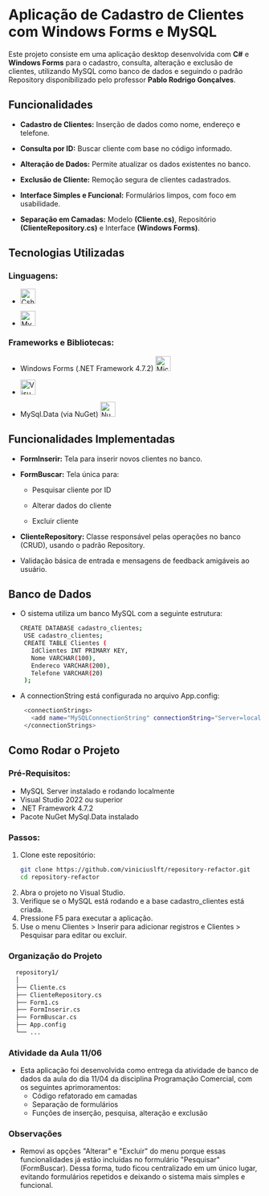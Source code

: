 # Aplicação de Cadastro de Clientes com Windows Forms e MySQL

Este projeto consiste em uma aplicação desktop desenvolvida com **C#** e **Windows Forms** para o cadastro, consulta, alteração e exclusão de clientes, utilizando MySQL como banco de dados e seguindo o padrão Repository disponibilizado pelo professor **Pablo Rodrigo Gonçalves**.

## Funcionalidades

- **Cadastro de Clientes:** Inserção de dados como nome, endereço e telefone.

- **Consulta por ID:** Buscar cliente com base no código informado.

- **Alteração de Dados:** Permite atualizar os dados existentes no banco.

- **Exclusão de Cliente:** Remoção segura de clientes cadastrados.

- **Interface Simples e Funcional:** Formulários limpos, com foco em usabilidade.

- **Separação em Camadas:** Modelo **(Cliente.cs)**, Repositório **(ClienteRepository.cs)** e Interface **(Windows Forms)**.

## Tecnologias Utilizadas

### Linguagens:
- <a href="https://dotnet.microsoft.com/pt-br/languages/csharp" target="_blank"><img src="https://cdn.jsdelivr.net/gh/devicons/devicon@latest/icons/csharp/csharp-original.svg" height="30" alt="Csharp logo"/></a><img width="12"/>

- <a href="https://www.mysql.com/" target="_blank"><img src="https://cdn.jsdelivr.net/gh/devicons/devicon@latest/icons/mysql/mysql-original-wordmark.svg" height="30" alt="MySQL logo"/></a><img width="12"/>

### Frameworks e Bibliotecas:
- Windows Forms (.NET Framework 4.7.2) <a href="https://dotnet.microsoft.com/" target="_blank"><img src="https://cdn.jsdelivr.net/gh/devicons/devicon@latest/icons/dot-net/dot-net-original-wordmark.svg" height="30" alt="Microsoft .NET logo"/></a><img width="12"/>

- <a href="https://visualstudio.microsoft.com/" target="_blank"><img src="https://cdn.jsdelivr.net/gh/devicons/devicon@latest/icons/visualstudio/visualstudio-original.svg" height="30" alt="Visual Studio logo"/></a><img width="12"/>

- MySql.Data (via NuGet) <a href="https://www.nuget.org/" target="_blank"><img src="https://cdn.jsdelivr.net/gh/devicons/devicon@latest/icons/nuget/nuget-original.svg" height="30" alt="NuGet logo"/></a><img width="12"/>

## Funcionalidades Implementadas

- **FormInserir:** Tela para inserir novos clientes no banco.

- **FormBuscar:** Tela única para:

  - Pesquisar cliente por ID

  - Alterar dados do cliente

  - Excluir cliente

- **ClienteRepository:** Classe responsável pelas operações no banco (CRUD), usando o padrão Repository.

- Validação básica de entrada e mensagens de feedback amigáveis ao usuário.


## Banco de Dados
- O sistema utiliza um banco MySQL com a seguinte estrutura:
   ```bash
   CREATE DATABASE cadastro_clientes;
    USE cadastro_clientes;
    CREATE TABLE Clientes (
      IdClientes INT PRIMARY KEY,
      Nome VARCHAR(100),
      Endereco VARCHAR(200),
      Telefone VARCHAR(20)
    );
   ```
- A connectionString está configurada no arquivo App.config:
   ```bash
    <connectionStrings>
      <add name="MySQLConnectionString" connectionString="Server=localhost Database=cadastro_clientes;Uid=root;Pwd=root;Connect Timeout=30;" providerName="MySql.Data.MySqlClient" />
    </connectionStrings>
   ```

## Como Rodar o Projeto

### Pré-Requisitos:

- MySQL Server instalado e rodando localmente
- Visual Studio 2022 ou superior
- .NET Framework 4.7.2
- Pacote NuGet MySql.Data instalado

### Passos:

1. Clone este repositório:
   ```bash
   git clone https://github.com/viniciuslft/repository-refactor.git
   cd repository-refactor
   ```
2. Abra o projeto no Visual Studio.
3. Verifique se o MySQL está rodando e a base cadastro_clientes está criada.
4. Pressione F5 para executar a aplicação.
5. Use o menu Clientes > Inserir para adicionar registros e Clientes > Pesquisar para editar ou excluir.

### Organização do Projeto
  ```bash
    repository1/
    │
    ├── Cliente.cs
    ├── ClienteRepository.cs
    ├── Form1.cs
    ├── FormInserir.cs
    ├── FormBuscar.cs
    ├── App.config
    └── ...
  ```

  ### Atividade da Aula 11/06
  - Esta aplicação foi desenvolvida como entrega da atividade de banco de dados da aula do dia 11/04 da disciplina Programação Comercial, com os seguintes aprimoramentos:
    - Código refatorado em camadas
    - Separação de formulários
    - Funções de inserção, pesquisa, alteração e exclusão

  ### Observações
  - Removi as opções "Alterar" e "Excluir" do menu porque essas funcionalidades já estão incluídas no formulário "Pesquisar" (FormBuscar). Dessa forma, tudo ficou centralizado em um único lugar, evitando formulários repetidos e deixando o sistema mais simples e funcional.